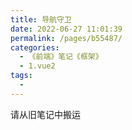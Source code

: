 ```yaml
---
title: 导航守卫
date: 2022-06-27 11:01:39
permalink: /pages/b55487/
categories:
  - 《前端》笔记《框架》
  - 1.vue2
tags:
  - 
---
```

请从旧笔记中搬运